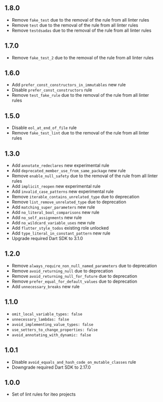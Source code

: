 ## 1.8.0

  * Remove `fake_test` due to the removal of the rule from all linter rules
  * Remove `test` due to the removal of the rule from all linter rules
  * Remove `testdsadas` due to the removal of the rule from all linter rules

## 1.7.0

  * Remove `fake_test_2` due to the removal of the rule from all linter rules

## 1.6.0

  * Add `prefer_const_constructors_in_immutables` new rule
  * Disable `prefer_const_constructors` rule
  * Remove `test_fake_rule` due to the removal of the rule from all linter rules

## 1.5.0

  * Disable `eol_at_end_of_file` rule
  * Remove `fake_test_lint` due to the removal of the rule from all linter rules

## 1.3.0

* Add `annotate_redeclares` new experimental rule
* Add `deprecated_member_use_from_same_package` new rule
* Remove `enable_null_safety` due to the removal of the rule from all linter rules
* Add `implicit_reopen` new experimental rule
* Add `invalid_case_patterns` new experimental rule
* Remove `iterable_contains_unrelated_type` due to deprecation
* Remove `list_remove_unrelated_type` due to deprecation
* Add `matching_super_parameters` new rule
* Add `no_literal_bool_comparisons` new rule
* Add `no_self_assignments` new rule
* Add `no_wildcard_variable_uses` new rule
* Add `flutter_style_todos` existing role unlocked
* Add `type_literal_in_constant_pattern` new rule
* Upgrade required Dart SDK to 3.1.0

## 1.2.0

* Remove `always_require_non_null_named_parameters` due to deprecation
* Remove `avoid_returning_null` due to deprecation
* Remove `avoid_returning_null_for_future` due to deprecation
* Remove `prefer_equal_for_default_values` due to deprecation
* Add `unnecessary_breaks` new rule

## 1.1.0

* `omit_local_variable_types: false`
* `unnecessary_lambdas: false`
* `avoid_implementing_value_types: false`
* `use_setters_to_change_properties: false`
* `avoid_annotating_with_dynamic: false`


## 1.0.1

* Disable `avoid_equals_and_hash_code_on_mutable_classes` rule
* Downgrade required Dart SDK to 2.17.0


## 1.0.0

* Set of lint rules for iteo projects